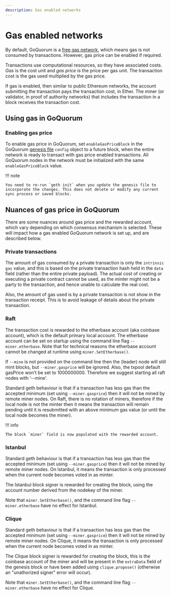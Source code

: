 ```yaml
---
description: Gas enabled networks
---
```


# Gas enabled networks

By default, GoQuorum is a [free gas network](free-gas-network.md), which means gas is not consumed by transactions.
However, gas price can be enabled if required.

Transactions use computational resources, so they have associated costs.
*Gas* is the cost unit and *gas price* is the price per gas unit.
The transaction cost is the gas used multiplied by the gas price.

If gas is enabled, then similar to public Ethereum networks, the account submitting the transaction pays the transaction cost, in Ether.
The miner (or validator, in proof of authority networks) that includes the transaction in a block receives the
transaction cost.

## Using gas in GoQuorum

### Enabling gas price

To enable gas price in GoQuorum, set `enableGasPriceBlock` in the GoQuorum
[genesis file](../../configure-and-manage/configure/genesis-file/genesis-options.md) `config` object to a future block, when the entire network is
ready to transact with gas price enabled transactions.
All GoQuorum nodes in the network must be initialized with the same `enableGasPriceBlock` value.

!!! note

    You need to re-run `geth init` when you update the genesis file to incorporate the changes. This does not delete or modify any current sync process or saved blocks.

## Nuances of gas price in GoQuorum

There are some nuances around gas price and the rewarded account, which vary depending on which consensus mechanism is selected.
These will impact how a gas enabled GoQuorum network is set up, and are described below.

### Private transactions

The amount of gas consumed by a private transaction is only the `intrinsic gas` value, and this is based on the private transaction hash held in the `data` field (rather than the entire private payload).
The actual cost of creating or executing a private contract cannot be used, as the minter might not be a party to the transaction, and hence unable to calculate the real cost.

Also, the amount of gas used is by a private transaction is not show in the transaction receipt.
This is to avoid leakage of details about the private transaction.

### Raft

The transaction cost is rewarded to the etherbase account (aka coinbase account), which is the default primary local account.
The etherbase account can be set on startup using the command line flag `--miner.etherbase`.
Note that for technical reasons the etherbase account cannot be changed at runtime using `miner.SetEtherbase()`.

If `--mine` is not provided on the command line then the (leader) node will still mint blocks, but `--miner.gasprice` will be ignored.
Also, the txpool default gasPrice won’t be set to 1000000000.
Therefore we suggest starting all raft nodes with ‘--mine'.

Standard geth behaviour is that if a transaction has less gas than the accepted minimum (set using `--miner.gasprice`) then it will not be mined by remote miner nodes.
On Raft, there is no rotation of miners, therefore if the local node is not the minter then it means the transaction will remain pending until it is resubmitted with an above minimum gas value (or until the local node becomes the miner).

!!! info

    The block `miner` field is now populated with the rewarded account.

### Istanbul

Standard geth behaviour is that if a transaction has less gas than the accepted minimum (set using `--miner.gasprice`) then it will not be mined by remote miner nodes.
On Istanbul, it means the transaction is only processed when the current node becomes voted in as minter.

The Istanbul block signer is rewarded for creating the block, using the account number derived from the nodekey of the miner.

Note that `miner.SetEtherbase()`, and the command line flag `--miner.etherbase` have no effect for Istanbul.

### Clique

Standard geth behaviour is that if a transaction has less gas than the accepted minimum (set using `--miner.gasprice`) then it will not be mined by remote miner nodes.
On Clique, it means the transaction is only processed when the current node becomes voted in as minter.

The Clique block signer is rewarded for creating the block, this is the coinbase account of the miner and will be present in the `extraData` field of the genesis block or have been added using `clique.propose()` (otherwise an "unathorized signer" error will occur).

Note that `miner.SetEtherbase()`, and the command line flag `--miner.etherbase` have no effect for Clique.

